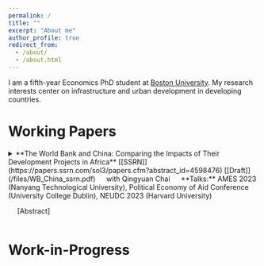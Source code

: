 ```yaml
---
permalink: /
title: ""
excerpt: "About me"
author_profile: true
redirect_from: 
  - /about/
  - /about.html
---
```


I am a fifth-year Economics PhD student at [Boston University](https://www.bu.edu/econ/profile/zhongyi-tang/). My research interests center on infrastructure and urban development in developing countries. 

Working Papers
======
<details>
 <summary markdown='span'>
**The World Bank and China: Comparing the Impacts of Their Development Projects in Africa**  [[SSRN]](https://papers.ssrn.com/sol3/papers.cfm?abstract_id=4598476)  [[Draft]](/files/WB_China_ssrn.pdf)  
&emsp; with Qingyuan Chai   
&emsp; **Talks:** AMES 2023 (Nanyang Technological University), Political Economy of Aid Conference (University College Dublin), NEUDC 2023 (Harvard University)    
 
&emsp; [Abstract]  
  </summary>
<p>While a growing body of literature has documented the distinct characteristics of aid projects from China and traditional donors, a significant knowledge gap exists concerning their differences in project impacts. This paper compares the impacts of Chinese and World Bank development projects on African local economies. We leverage detailed, geocoded project data and employ a stacked difference-in-differences identification strategy. Our findings demonstrate that Chinese infrastructure projects significantly increase nighttime light in the recipient regions, and the effects persist over time. World Bank projects, however, do not exhibit significant impacts on nighttime light. Common factors often highlighted in the aid effectiveness literature, such as project location and specific characteristics, could not fully explain the differences in project impacts. Furthermore, we rule out the complementarity effects from follow-up projects, political favoritism, and implementation by Chinese companies as potential mechanisms for those differences. Finally, by utilizing Demographic and Health Surveys (DHS), we establish that both World Bank and Chinese infrastructure projects positively influence women's education attainment and health outcomes.</p>

</details>

<p></p>

Work-in-Progress
======



